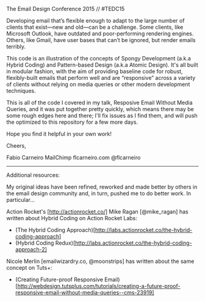 The Email Design Conference 2015 // #TEDC15

Developing email that’s flexible enough to adapt to the large number of clients that exist—new and old—can be a challenge. Some clients, like Microsoft Outlook, have outdated and poor-performing rendering engines. Others, like Gmail, have user bases that can’t be ignored, but render emails terribly.

This code is an illustration of the concepts of Spongy Development (a.k.a Hybrid Coding) and Pattern-based Design (a.k.a Atomic Design). It's all built in modular fashion, with the aim of providing baseline code for robust, flexibly-built emails that perform well and are “responsive” across a variety of clients without relying on media queries or other modern development techniques.

This is all of the code I covered in my talk, Resposive Email Without Media Queries, and it was put together pretty quickly, which means there may be some rough edges here and there; I'll fix issues as I find them, and will push the optimized to this repository for a few more days.

Hope you find it helpful in your own work!

Cheers,

Fabio Carneiro
MailChimp
flcarneiro.com
@flcarneiro

----------

Additional resources:

My original ideas have been refined, reworked and made better by others in the email design community and, in turn, pushed me to do better work. In particular...

Action Rocket's [http://actionrocket.co/] Mike Ragan [@mike_ragan] has written about Hybrid Coding on Action Rocket Labs:

* (The Hybrid Coding Approach)[http://labs.actionrocket.co/the-hybrid-coding-approach]
* (Hybrid Coding Redux)[http://labs.actionrocket.co/the-hybrid-coding-approach-2]

Nicole Merlin [emailwizardry.co, @moonstrips] has written about the same concept on Tuts+:
* (Creating Future-proof Responsive Email)[http://webdesign.tutsplus.com/tutorials/creating-a-future-proof-responsive-email-without-media-queries--cms-23919]